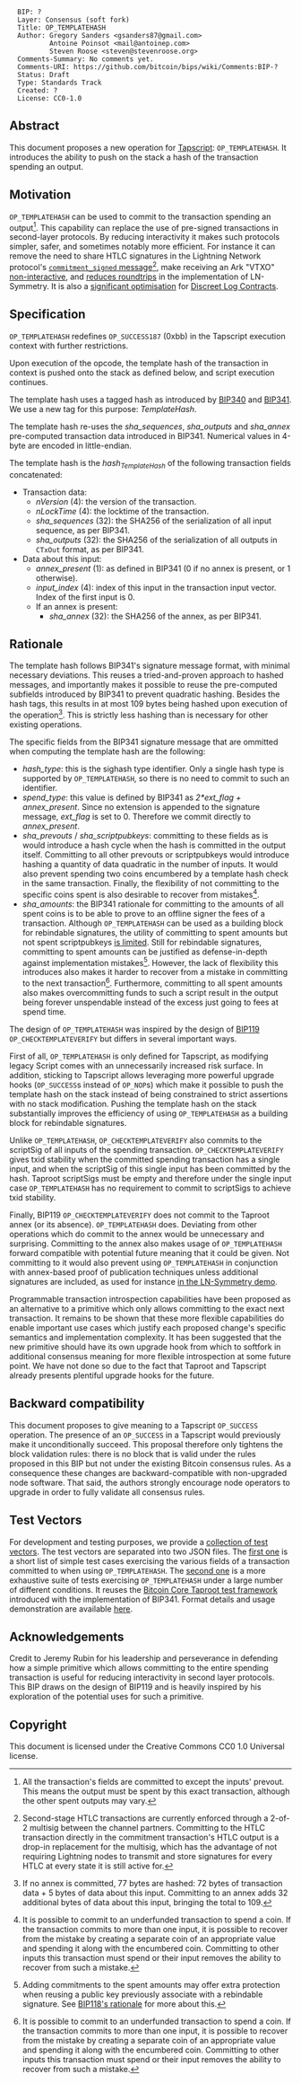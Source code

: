 ```
  BIP: ?
  Layer: Consensus (soft fork)
  Title: OP_TEMPLATEHASH
  Author: Gregory Sanders <gsanders87@gmail.com>
          Antoine Poinsot <mail@antoinep.com>
          Steven Roose <steven@stevenroose.org>
  Comments-Summary: No comments yet.
  Comments-URI: https://github.com/bitcoin/bips/wiki/Comments:BIP-?
  Status: Draft
  Type: Standards Track
  Created: ?
  License: CC0-1.0
```

## Abstract

This document proposes a new operation for [Tapscript][tapscript-bip]: `OP_TEMPLATEHASH`. It introduces the ability to
push on the stack a hash of the transaction spending an output.

## Motivation

`OP_TEMPLATEHASH` can be used to commit to the transaction spending an output[^commit-exact-tx]. This capability
can replace the use of pre-signed transactions in second-layer protocols. By reducing interactivity it makes such
protocols simpler, safer, and sometimes notably more efficient. For instance it can remove the need to share HTLC
signatures in the Lightning Network protocol's [`commitment_signed` message][ln-commit-signed][^ln-second-stage], make
receiving an Ark "VTXO" [non-interactive][ark-case-ctv], and [reduces roundtrips][symmetric-greg] in the implementation
of LN-Symmetry. It is also a [significant optimisation][fournier-ctv-dlcs] for [Discreet Log Contracts][optech-dlcs].

## Specification

`OP_TEMPLATEHASH` redefines `OP_SUCCESS187` (0xbb) in the Tapscript execution context with further restrictions.

Upon execution of the opcode, the template hash of the transaction in context is pushed onto the stack as defined below,
and script execution continues.

The template hash uses a tagged hash as introduced by [BIP340][schnorr-bip] and [BIP341][taproot-bip]. We use a new tag
for this purpose: *TemplateHash*.

The template hash re-uses the *sha_sequences*, *sha_outputs* and *sha_annex* pre-computed transaction data introduced in
BIP341. Numerical values in 4-byte are encoded in little-endian.

The template hash is the *hash<sub>TemplateHash</sub>* of the following transaction fields concatenated:

- Transaction data:
    - *nVersion* (4): the version of the transaction.
    - *nLockTime* (4): the locktime of the transaction.
    - *sha_sequences* (32): the SHA256 of the serialization of all input sequence, as per BIP341.
    - *sha_outputs* (32): the SHA256 of the serialization of all outputs in `CTxOut` format, as per BIP341.
- Data about this input:
    - *annex_present* (1): as defined in BIP341 (0 if no annex is present, or 1 otherwise).
    - *input_index* (4): index of this input in the transaction input vector. Index of the first input is 0.
    - If an annex is present:
        - *sha_annex* (32): the SHA256 of the annex, as per BIP341.

## Rationale

The template hash follows BIP341's signature message format, with minimal necessary deviations. This reuses a
tried-and-proven approach to hashed messages, and importantly makes it possible to reuse the pre-computed subfields
introduced by BIP341 to prevent quadratic hashing. Besides the hash tags, this results in at most 109 bytes being hashed
upon execution of the operation[^hashed-msg-max-size]. This is strictly less hashing than is necessary for other
existing operations.

The specific fields from the BIP341 signature message that are ommitted when computing the template hash are the
following:
- *hash_type*: this is the sighash type identifier. Only a single hash type is supported by `OP_TEMPLATEHASH`, so there
  is no need to commit to such an identifier.
- *spend_type*: this value is defined by BIP341 as *2\*ext_flag + annex_present*. Since no extension is appended to the
  signature message, *ext_flag* is set to 0. Therefore we commit directly to *annex_present*.
- *sha_prevouts* / *sha_scriptpubkeys*: committing to these fields as is would introduce a hash cycle when the hash is
  committed in the output itself. Committing to all other prevouts or scriptpubkeys would introduce hashing a quantity
  of data quadratic in the number of inputs. It would also prevent spending two coins encumbered by a template hash
  check in the same transaction. Finally, the flexibility of not committing to the specific coins spent is also
  desirable to recover from mistakes[^no-commit-other-coins].
- *sha_amounts*: the BIP341 rationale for committing to the amounts of all spent coins is to be able to prove to an offline
  signer the fees of a transaction. Although `OP_TEMPLATEHASH` can be used as a building block for rebindable
  signatures, the utility of committing to spent amounts but not spent scriptpubkeys [is
  limited][greg-attack-input-ownership]. Still for rebindable signatures, committing to spent amounts can be justified
  as defense-in-depth against implementation mistakes[^commit-spent-amounts]. However, the lack of flexibility this
  introduces also makes it harder to recover from a mistake in committing to the next
  transaction[^no-commit-other-coins]. Furthermore, committing to all spent amounts also makes overcommitting funds to
  such a script result in the output being forever unspendable instead of the excess just going to fees at spend time.

The design of `OP_TEMPLATEHASH` was inspired by the design of [BIP119][ctv-bip] `OP_CHECKTEMPLATEVERIFY` but differs in
several important ways.

First of all, `OP_TEMPLATEHASH` is only defined for Tapscript, as modifying legacy Script comes with an unnecessarily
increased risk surface. In addition, sticking to Tapscript allows leveraging more powerful upgrade hooks (`OP_SUCCESS`s
instead of `OP_NOP`s) which make it possible to push the template hash on the stack instead of being constrained to
strict assertions with no stack modification. Pushing the template hash on the stack substantially improves the
efficiency of using `OP_TEMPLATEHASH` as a building block for rebindable signatures.

Unlike `OP_TEMPLATEHASH`, `OP_CHECKTEMPLATEVERIFY` also commits to the scriptSig of all inputs of the spending
transaction. `OP_CHECKTEMPLATEVERIFY` gives txid stability when the committed spending transaction has a single input,
and when the scriptSig of this single input has been committed by the hash.
Taproot scriptSigs must be empty and therefore under the single input case `OP_TEMPLATEHASH` has no requirement
to commit to scriptSigs to achieve txid stability.

Finally, BIP119 `OP_CHECKTEMPLATEVERIFY` does not commit to the Taproot annex (or its absence). `OP_TEMPLATEHASH` does.
Deviating from other operations which do commit to the annex would be unnecessary and surprising. Committing to the
annex also makes usage of `OP_TEMPLATEHASH` forward compatible with potential future meaning that it could be given. Not
committing to it would also prevent using `OP_TEMPLATEHASH` in conjunction with annex-based proof of publication
techniques unless additional signatures are included, as used for instance [in the LN-Symmetry demo][symmetry-annex-publication].

Programmable transaction introspection capabilities have been proposed as an alternative to a primitive which only
allows committing to the exact next transaction. It remains to be shown that these more flexible capabilities do
enable important use cases which justify each proposed change's specific semantics and implementation complexity. It
has been suggested that the new primitive should have its own upgrade hook from which to softfork in additional
consensus meaning for more flexible introspection at some future point. We have not done so due to the fact that Taproot
and Tapscript already presents plentiful upgrade hooks for the future.

## Backward compatibility

This document proposes to give meaning to a Tapscript `OP_SUCCESS` operation. The presence of an `OP_SUCCESS` in a
Tapscript would previously make it unconditionally succeed. This proposal therefore only tightens the block validation
rules: there is no block that is valid under the rules proposed in this BIP but not under the existing Bitcoin consensus
rules. As a consequence these changes are backward-compatible with non-upgraded node software. That said, the authors
strongly encourage node operators to upgrade in order to fully validate all consensus rules.

## Test Vectors

For development and testing purposes, we provide a [collection of test vectors](bip-templatehash/test_vectors). The test
vectors are separated into two JSON files. The [first one](bip-templatehash/test_vectors/basics.json) is a short list of
simple test cases exercising the various fields of a transaction committed to when using `OP_TEMPLATEHASH`. The [second
one](bip-templatehash/test_vectors/script_assets_test.json) is a more exhaustive suite of tests exercising `OP_TEMPLATEHASH`
under a large number of different conditions. It reuses the [Bitcoin Core Taproot test framework][feature_taproot.py]
introduced with the implementation of BIP341. Format details and usage demonstration are available
[here](bip-templatehash/test_vectors/README.md).

## Acknowledgements

Credit to Jeremy Rubin for his leadership and perseverance in defending how a simple primitive which
allows committing to the entire spending transaction is useful for reducing
interactivity in second layer protocols. This BIP draws on the design of BIP119 and is
heavily inspired by his exploration of the potential uses for such a primitive.

## Copyright

This document is licensed under the Creative Commons CC0 1.0 Universal license.


[^ln-second-stage]: Second-stage HTLC transactions are currently enforced through a 2-of-2 multisig between the channel
partners. Committing to the HTLC transaction directly in the commitment transaction's HTLC output is a drop-in
replacement for the multisig, which has the advantage of not requiring Lightning nodes to transmit and store signatures
for every HTLC at every state it is still active for.
[^commit-exact-tx]: All the transaction's fields are committed to except the inputs' prevout. This means the output must
be spent by this exact transaction, although the other spent outputs may vary.
[^no-commit-other-coins]: It is possible to commit to an underfunded transaction to spend a coin. If the transaction
commits to more than one input, it is possible to recover from the mistake by creating a separate coin of an appropriate
value and spending it along with the encumbered coin. Committing to other inputs this transaction must spend or their
input removes the ability to recover from such a mistake.
[^commit-spent-amounts]: Adding commitments to the spent amounts may offer extra protection when reusing a public key
previously associate with a rebindable signature. See [BIP118's rationale][apo-bip-spent-amounts] for more about this.
[^hashed-msg-max-size]: If no annex is committed, 77 bytes are hashed: 72 bytes of transaction data + 5 bytes of data
about this input. Committing to an annex adds 32 additional bytes of data about this input, bringing the total to 109.


[schnorr-bip]: bip-0340.mediawidi
[taproot-bip]: bip-0341.mediawidi
[tapscript-bip]: bip-0342.mediawidi
[csfs-bip]: bip-0348.md
[ctv-bip]: bip-0119.md
[apo-bip-spent-amounts]: https://github.com/bitcoin/bips/blob/master/bip-0118.mediawiki#cite_note-3
[ark-case-ctv]: https://delvingbitcoin.org/t/the-ark-case-for-ctv/1528
[symmetric-greg]: https://delvingbitcoin.org/t/ln-symmetry-project-recap/359
[greg-attack-input-ownership]: https://gnusha.org/pi/bitcoindev/CAB3F3Dv1kuJdu8veNUHa4b58TvWy=BT6zfxdhqEPBQ8rjDfWtA@mail.gmail.com
[symmetry-annex-publication]: https://github.com/instagibbs/bolts/blob/eltoo_draft/XX-eltoo-transactions.md#update-transaction
[ln-commit-signed]: https://github.com/lightning/bolts/blob/master/02-peer-protocol.md#committing-updates-so-far-commitment_signed
[fournier-ctv-dlcs]: https://gnusha.org/pi/bitcoindev/CAH5Bsr2vxL3FWXnJTszMQj83jTVdRvvuVpimEfY7JpFCyP1AZA@mail.gmail.com
[optech-dlcs]: https://bitcoinops.org/en/topics/discreet-log-contracts
[feature_taproot.py]: https://github.com/bitcoin/bitcoin/blob/v29.0/test/functional/feature_taproot.py
